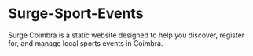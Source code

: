 # Surge-Sport-Events
Surge Coimbra is a static website designed to help you discover, register for, and manage local sports events in Coimbra.
